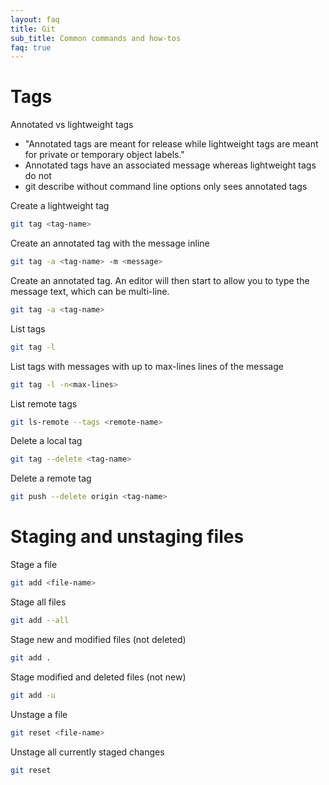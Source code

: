 ```yaml
---
layout: faq
title: Git
sub_title: Common commands and how-tos
faq: true
---
```

# Tags

Annotated vs lightweight tags

* "Annotated tags are meant for release while lightweight tags are meant for private or temporary object labels."
* Annotated tags have an associated message whereas lightweight tags do not
* git describe without command line options only sees annotated tags

Create a lightweight tag

``` bash
git tag <tag-name>
```

Create an annotated tag with the message inline

``` bash
git tag -a <tag-name> -m <message>
```

Create an annotated tag.  An editor will then start to allow you to type the message text, which can be multi-line.

``` bash
git tag -a <tag-name>
```

List tags

``` bash
git tag -l
```

List tags with messages with up to max-lines lines of the message

``` bash
git tag -l -n<max-lines>
```

List remote tags

``` bash
git ls-remote --tags <remote-name>
```


Delete a local tag

``` bash
git tag --delete <tag-name>
```

Delete a remote tag

``` bash
git push --delete origin <tag-name>
```

# Staging and unstaging files

Stage a file

``` bash
git add <file-name>
```

Stage all files

``` bash
git add --all
```

Stage new and modified files (not deleted)

``` bash
git add .
```

Stage modified and deleted files (not new)

``` bash
git add -u
```

Unstage a file

``` bash
git reset <file-name>
```

Unstage all currently staged changes

``` bash
git reset
```
